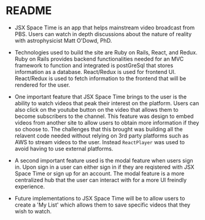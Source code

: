 # README

* JSX Space Time is an app that helps mainstream video broadcast from PBS. Users can watch in depth discussions about the nature of reality with astrophysicist Matt O'Dowd, PhD. 

* Technologies used to build the site are Ruby on Rails, React, and Redux. Ruby on Rails provides backend functionalities needed for an MVC framework to function and integrated is postGreSql that stores information as a database. React/Redux is used for frontend UI. React/Redux is used to fetch information to the frontend that will be rendered for the user. 

* One important feature that JSX Space Time brings to the user is the ability to watch videos that peak their interest on the platform. Users can also click on the youtube button on the video that allows them to become subscribers to the channel. This feature was design to embed videos from another site to allow users to obtain more information if they so choose to. The challenges that this brought was building all the relavent code needed without relying on 3rd party platforms such as AWS to stream videos to the user. Instead `ReactPlayer` was used to avoid having to use external platforms. 

* A second important feature used is the modal feature when users sign in. Upon sign in a user can either sign in if they are reqistered with JSX Space Time or sign up for an account. The modal feature is a more centralized hub that the user can interact with for a more UI freindly experience. 

* Future implementations to JSX Space Time will be to allow users to create a 'My List' which allows them to save specific videos that they wish to watch. 
